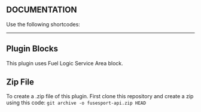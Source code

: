 ## DOCUMENTATION

Use the following shortcodes:

---

## Plugin Blocks

This plugin uses Fuel Logic Service Area block.

## Zip File

To create a .zip file of this plugin. First clone this repository and create a zip using this code:
`git archive -o fusesport-api.zip HEAD`
